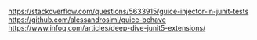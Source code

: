 
https://stackoverflow.com/questions/5633915/guice-injector-in-junit-tests
https://github.com/alessandrosimi/guice-behave
https://www.infoq.com/articles/deep-dive-junit5-extensions/